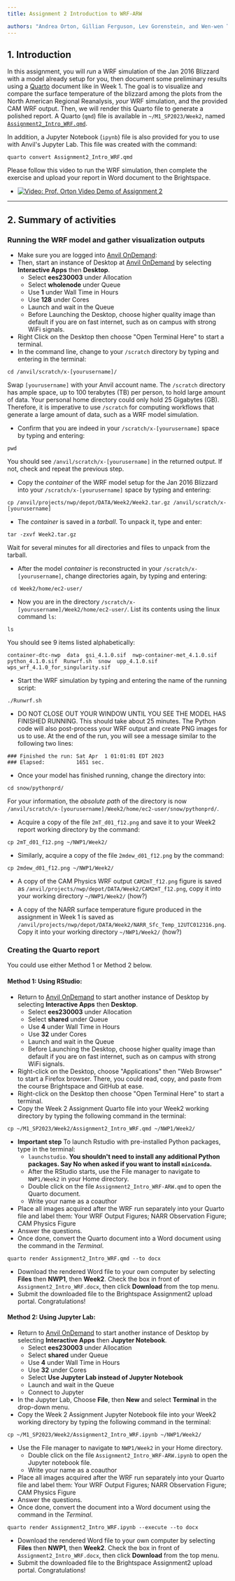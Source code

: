 ```yaml
---
title: Assignment 2 Introduction to WRF-ARW

authors: "Andrea Orton, Gillian Ferguson, Lev Gorenstein, and Wen-wen Tung"
---
```



## 1. Introduction


In this assignment, you will *run* a WRF simulation of the Jan 2016 Blizzard with a model already setup for you, then document some preliminary results using a [Quarto](https://quarto.org/) document like in Week 1. The goal is to visualize and compare the surface temperature of the blizzard among the plots from the North American Regional Reanalysis, *your* WRF simulation, and the provided CAM WRF output. Then, we will render this Quarto file to generate a polished report. A Quarto (`qmd`) file  is available in `~/M1_SP2023/Week2`, named [`Assignment2_Intro_WRF.qmd`](Assignment2_Intro_WRF.qmd). 

In addition, a Jupyter Notebook (`ipynb`) file is also provided for you to use with Anvil's Jupyter Lab. This file was created with the command:
```
quarto convert Assignment2_Intro_WRF.qmd
```

Please follow this video to run the WRF simulation, then complete the exercise and upload your report in Word document to the Brightspace. 

 - [![Video: Prof. Orton Video Demo of Assignment 2](../images/Assignment2.png)](https://mediaspace.itap.purdue.edu/media/ProfOrtonSimulationDemo/1_3ubecsur "Assignment 2 Demo")

---

## 2. Summary of activities

### Running the WRF model and gather visualization outputs

 -  Make sure you are logged into [Anvil OnDemand](https://ondemand.anvil.rcac.purdue.edu/):
 -  Then, start an instance of Desktop at [Anvil OnDemand](https://ondemand.anvil.rcac.purdue.edu/) by selecting **Interactive Apps** then **Desktop**.
     -  Select **ees230003** under Allocation
     -  Select **wholenode** under Queue 
     -  Use **1** under Wall Time in Hours
     -  Use **128** under Cores
     -  Launch and wait in the Queue
     -  Before Launching the Desktop, choose higher quality image than default if you are on fast internet, such as on campus with strong WiFi signals.
 -  Right Click on the Desktop then choose "Open Terminal Here" to start a terminal.
 -  In the command line, change to your `/scratch` directory by typing and entering in the terminal: 
```
cd /anvil/scratch/x-[yourusername]/
```
Swap `[yourusername]` with your Anvil account name. The `/scratch` directory has ample space, up to 100 terabytes (TB) per person, to hold large amount of data. Your personal home directory could only hold 25 Gigabytes (GB). Therefore, it is imperative to use `/scratch` for computing workflows that generate a large amount of data, such as a WRF model simulation.

 -  Confirm that you are indeed in your `/scratch/x-[yourusername]` space by typing and entering:
```
pwd
```
You should see `/anvil/scratch/x-[yourusername]` in the returned output. If not, check and repeat the previous step.

 -  Copy the *container* of the WRF model setup for the Jan 2016 Blizzard into your `/scratch/x-[yourusername]` space by typing and entering: 
```
cp /anvil/projects/nwp/depot/DATA/Week2/Week2.tar.gz /anvil/scratch/x-[yourusername]
```

 -  The *container* is saved in a *tarball*. To unpack it, type and enter:
```
tar -zxvf Week2.tar.gz
```
Wait for several minutes for all directories and files to unpack from the tarball.

 -  After the model *container* is reconstructed in your `/scratch/x-[yourusername]`, change directories again, by typing and entering: 
```
 cd Week2/home/ec2-user/
```

 -  Now you are in the directory `/scratch/x-[yourusername]/Week2/home/ec2-user/`. List its contents using the linux command `ls`:
```
ls
```
You should see 9 items listed alphabetically:
```
container-dtc-nwp  data  gsi_4.1.0.sif  nwp-container-met_4.1.0.sif  python_4.1.0.sif  Runwrf.sh  snow  upp_4.1.0.sif  wps_wrf_4.1.0_for_singularity.sif
```

 -  Start the WRF simulation by typing and entering the name of the running script: 
```
./Runwrf.sh
```

 -  DO NOT CLOSE OUT YOUR WINDOW UNTIL YOU SEE THE MODEL HAS FINISHED RUNNING. This should take about 25 minutes.  The Python code will also post-process your WRF output and create PNG images for us to use. At the end of the run, you will see a message similar to the following two lines:
```
### Finished the run: Sat Apr  1 01:01:01 EDT 2023
### Elapsed:          1651 sec.
```

 -  Once your model has finished running, change the directory into: 
```
cd snow/pythonprd/
```
For your information, the *absolute path* of the directory is now `/anvil/scratch/x-[yourusername]/Week2/home/ec2-user/snow/pythonprd/`.

 -  Acquire a copy of the file `2mT_d01_f12.png` and save it to your Week2 report working directory by the command: 
```
cp 2mT_d01_f12.png ~/NWP1/Week2/
```

 -  Similarly, acquire a copy of the file `2mdew_d01_f12.png` by the command: 
```
cp 2mdew_d01_f12.png ~/NWP1/Week2/
```
 
 -  A copy of the CAM Physics WRF output `CAM2mT_f12.png` figure is saved as `/anvil/projects/nwp/depot/DATA/Week2/CAM2mT_f12.png`, copy it into your working directory `~/NWP1/Week2/` (how?)
 
 -  A copy of the NARR surface temperature figure produced in the assignment in Week 1 is saved as `/anvil/projects/nwp/depot/DATA/Week2/NARR_Sfc_Temp_12UTC012316.png`. Copy it into your working directory `~/NWP1/Week2/` (how?)
 

### Creating the Quarto report

You could use either Method 1 or Method 2 below.

####  Method 1: Using RStudio:

 -  Return to [Anvil OnDemand](https://ondemand.anvil.rcac.purdue.edu/) to start another instance of Desktop by selecting **Interactive Apps** then **Desktop**.
     -  Select **ees230003** under Allocation
     -  Select **shared** under Queue 
     -  Use **4** under Wall Time in Hours
     -  Use **32** under Cores
     -  Launch and wait in the Queue
     -  Before Launching the Desktop, choose higher quality image than default if you are on fast internet, such as on campus with strong WiFi signals.
 -  Right-click on the Desktop, choose "Applications" then "Web Browser" to start a Firefox browser. There, you could read, copy, and paste from the course Brightspace and GitHub at ease.
 -  Right-click on the Desktop then choose "Open Terminal Here" to start a terminal.
 -  Copy the Week 2 Assignment Quarto file into your Week2 working directory by typing the following command in the terminal:
```
cp ~/M1_SP2023/Week2/Assignment2_Intro_WRF.qmd ~/NWP1/Week2/
```

 -  **Important step** To launch Rstudio with pre-installed Python packages, type in the terminal:
     - `launchstudio`. **You shouldn't need to install any additional Python packages. Say No when asked if you want to install `miniconda`.**
     -  After the RStudio starts, use the File manager to navigate to `NWP1/Week2` in your Home directory.
     -  Double click on the file `Assignment2_Intro_WRF-ARW.qmd` to open the Quarto document.
     -  Write your name as a coauthor
 -  Place all images acquired after the WRF run separately into your Quarto file and label them: Your WRF Output Figures; NARR Observation Figure; CAM Physics Figure
 -  Answer the questions.
 -  Once done, convert the Quarto document into a Word document using the command in the *Terminal*.
```
quarto render Assignment2_Intro_WRF.qmd --to docx 
```

 - Download the rendered Word file to your own computer by selecting **Files** then **NWP1**, then **Week2**. Check the box in front of `Assignment2_Intro_WRF.docx`, then click **Download** from the top menu.
 - Submit the downloaded file to the Brightspace Assignment2 upload portal. Congratulations!
 
 
####  Method 2: Using Jupyter Lab:

 -  Return to [Anvil OnDemand](https://ondemand.anvil.rcac.purdue.edu/) to start another instance of Desktop by selecting **Interactive Apps** then **Jupyter Notebook**.
     -  Select **ees230003** under Allocation
     -  Select **shared** under Queue 
     -  Use **4** under Wall Time in Hours
     -  Use **32** under Cores
     -  Select **Use Jupyter Lab instead of Jupyter Notebook**
     -  Launch and wait in the Queue
     -  Connect to Jupyter
 -  In the Jupyter Lab, Choose **File**, then **New** and select **Terminal** in the drop-down menu.
 -  Copy the Week 2 Assignment Jupyter Notebook file into your Week2 working directory by typing the following command in the terminal:
```
cp ~/M1_SP2023/Week2/Assignment2_Intro_WRF.ipynb ~/NWP1/Week2/
```
 -  Use the File manager to navigate to `NWP1/Week2` in your Home directory.
     -  Double click on the file `Assignment2_Intro_WRF-ARW.ipynb` to open the Jupyter notebook file.
     -  Write your name as a coauthor
 -  Place all images acquired after the WRF run separately into your Quarto file and label them: Your WRF Output Figures; NARR Observation Figure; CAM Physics Figure
 -  Answer the questions.
 -  Once done, convert the document into a Word document using the command in the *Terminal*.
```
quarto render Assignment2_Intro_WRF.ipynb --execute --to docx 
```

 - Download the rendered Word file to your own computer by selecting **Files** then **NWP1**, then **Week2**. Check the box in front of `Assignment2_Intro_WRF.docx`, then click **Download** from the top menu.
 - Submit the downloaded file to the Brightspace Assignment2 upload portal. Congratulations!